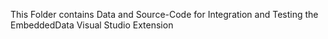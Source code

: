 This Folder contains Data and Source-Code for Integration and Testing the
EmbeddedData Visual Studio Extension